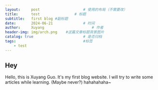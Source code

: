 ```yaml
---
layout:     post   				    # 使用的布局（不需要改）
title:      test 				# 标题 
subtitle:   first blog #副标题
date:       2024-06-21 				# 时间
author:     Xuyang						# 作者
header-img: img/arch.png 	#这篇文章标题背景图片
catalog: true 						# 是否归档
tags:								#标签
    - test
---
```


## Hey
Hello, this is Xuyang Guo.
It's my first blog website.
I will try to write some articles while learning.
(Maybe never?) hahahahaha~

